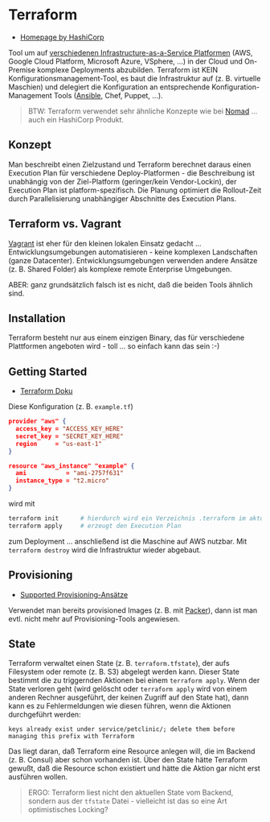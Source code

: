 # Terraform

* [Homepage by HashiCorp](https://www.terraform.io/)

Tool um auf [verschiedenen Infrastructure-as-a-Service Platformen](https://www.terraform.io/docs/providers/index.html) (AWS, Google Cloud Platform, Microsoft Azure, VSphere, ...) in der Cloud und On-Premise komplexe Deployments abzubilden. Terraform ist KEIN Konfigurationsmanagement-Tool, es baut die Infrastruktur auf (z. B. virtuelle Maschien) und delegiert die Konfiguration an entsprechende Konfiguration-Management Tools ([Ansible](ansible.md), Chef, Puppet, ...).

> BTW: Terraform verwendet sehr ähnliche Konzepte wie bei [Nomad](nomad.md) ... auch ein HashiCorp Produkt.

## Konzept

Man beschreibt einen Zielzustand und Terraform berechnet daraus einen Execution Plan für verschiedene Deploy-Platformen - die Beschreibung ist unabhängig von der Ziel-Platform (geringer/kein Vendor-Lockin), der Execution Plan ist platform-spezifisch. Die Planung optimiert die Rollout-Zeit durch Parallelisierung unabhängiger Abschnitte des Execution Plans.

## Terraform vs. Vagrant

[Vagrant](vagrant.md) ist eher für den kleinen lokalen Einsatz gedacht ... Entwicklungsumgebungen automatisieren - keine komplexen Landschaften (ganze Datacenter). Entwicklungsumgebungen verwenden andere Ansätze (z. B. Shared Folder) als komplexe remote Enterprise Umgebungen.

ABER: ganz grundsätzlich falsch ist es nicht, daß die beiden Tools ähnlich sind.

## Installation

Terraform besteht nur aus einem einzigen Binary, das für verschiedene Plattformen angeboten wird - toll ... so einfach kann das sein :-)

## Getting Started

* [Terraform Doku](https://www.terraform.io/intro/getting-started/build.html)

Diese Konfiguration (z. B. `example.tf`)

```json
provider "aws" {
  access_key = "ACCESS_KEY_HERE"
  secret_key = "SECRET_KEY_HERE"
  region     = "us-east-1"
}

resource "aws_instance" "example" {
  ami           = "ami-2757f631"
  instance_type = "t2.micro"
}
```

wird mit

```bash
terraform init      # hierdurch wird ein Verzeichnis .terraform im aktuellen Verzeichnis angelegt
terraform apply     # erzeugt den Execution Plan
```

zum Deployment ... anschließend ist die Maschine auf AWS nutzbar. Mit `terraform destroy` wird die Infrastruktur wieder abgebaut.

## Provisioning

* [Supported Provisioning-Ansätze](https://www.terraform.io/docs/provisioners/index.html)

Verwendet man bereits provisioned Images (z. B. mit [Packer](packer.md)), dann ist man evtl. nicht mehr auf Provisioning-Tools angewiesen.

## State

Terraform verwaltet einen State (z. B. `terraform.tfstate`), der aufs Filesystem oder remote (z. B. S3) abgelegt werden kann. Dieser State bestimmt die zu triggernden Aktionen bei einem `terraform apply`. Wenn der State verloren geht (wird gelöscht oder `terraform apply` wird von einem anderen Rechner ausgeführt, der keinen Zugriff auf den State hat), dann kann es zu Fehlermeldungen wie diesen führen, wenn die Aktionen durchgeführt werden:

```
keys already exist under service/petclinic/; delete them before managing this prefix with Terraform
```

Das liegt daran, daß Terraform eine Resource anlegen will, die im Backend (z. B. Consul) aber schon vorhanden ist. Über den State hätte Terraform gewußt, daß die Resource schon existiert und hätte die Aktion gar nicht erst ausführen wollen. 

> ERGO: Terraform liest nicht den aktuellen State vom Backend, sondern aus der `tfstate` Datei - vielleicht ist das so eine Art optimistisches Locking?